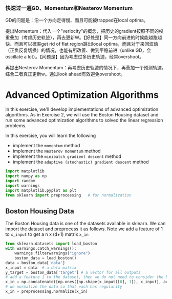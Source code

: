 ### 快速过一遍GD、Momentum和Nesterov Momentum

GD的问题是：沿一个方向走得慢、而且可能被trapped在local optima。

提出Momentum：代入一个”verlocity"的概念，把历史的gradient按照不同的权重叠加（考虑历史轨迹），再去更新W。【好处是】同一方向前进的时候能越跑越快、而且可以概率get rid of flat region跳出local optima，而且对于来回波动（正负反复切换）的情况，也能有所改善、做到平稳前进（unlike GD，会oscillate a lot）。【问题是】因为考虑过多历史轨迹，经常overshoot。

再提出Nesterov Momentum：再考虑历史轨迹的情况下，再叠加一个预测轨迹，综合二者真正更新w。通过look ahead有效避免overshoot。

# Advanced Optimization Algorithms

In this exercise, we'll develop implementations of advanced optimization algorithms. As in Exercise 2, we will use the Boston Housing dataset and run some advanced optimization algorithms to solved the linear regression problems.

In this exercise, you will learn the following
* implement the `momentum` method
* implement the `Nesterov momentum` method
* implement the `minibatch gradient descent` method
* implement the `adaptive (stochastic) gradient descent` method


```python
import matplotlib
import numpy as np
import random
import warnings
import matplotlib.pyplot as plt 
from sklearn import preprocessing   # for normalization
```

## Boston Housing Data

The Boston Housing data is one of the  datasets available in sklearn.
We can import the dataset and preprocess it as follows. Note we add a feature of $1$ to `x_input` to get a n x (d+1) matrix `x_in`

```python
from sklearn.datasets import load_boston
with warnings.catch_warnings():
    warnings.filterwarnings("ignore")
    boston_data = load_boston()
data = boston_data['data']
x_input = data  # a data matrix
y_target = boston_data['target'] # a vector for all outputs
# add a feature 1 to the dataset, then we do not need to consider the bias and weight separately
x_in = np.concatenate([np.ones([np.shape(x_input)[0], 1]), x_input], axis=1)
# we normalize the data so that each has regularity
x_in = preprocessing.normalize(x_in)
```
